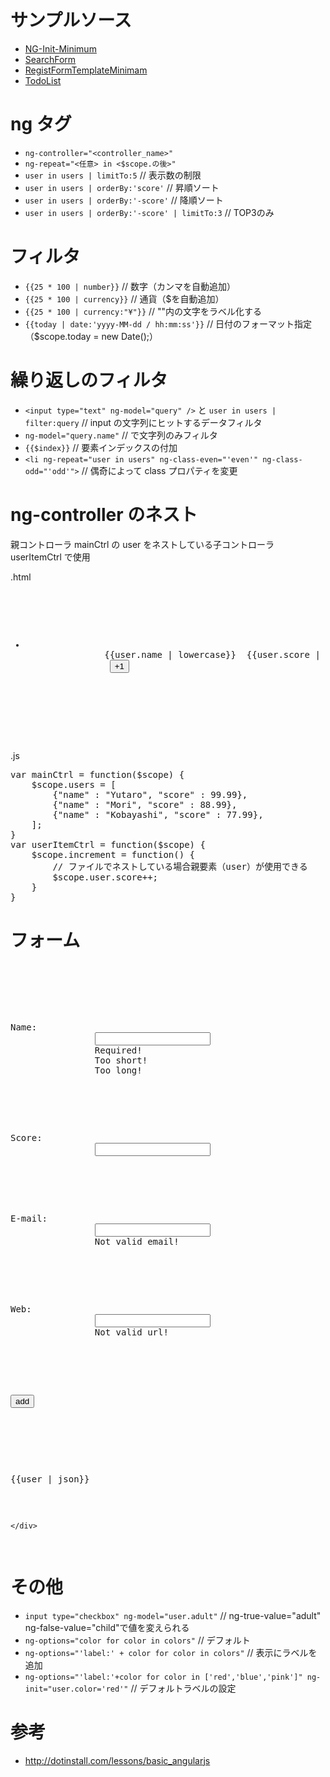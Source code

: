 # サンプルソース
- [NG-Init-Minimum](https://github.com/TanakaYutaro/AngularJSSample/releases/tag/NG-Init-Minimum "Minimum NG-INIT Code")
- [SearchForm](https://github.com/TanakaYutaro/AngularJSSample/releases/tag/FormQueryFilter "SearchForm")
- [RegistFormTemplateMinimam](https://github.com/TanakaYutaro/AngularJSSample/releases/tag/FormTemplateMin "FormTemplateMinimam")
- [TodoList](https://github.com/TanakaYutaro/AngularJSSample/releases/tag/TodoList "TodoList")

# ng タグ
- `ng-controller="<controller_name>"`
- `ng-repeat="<任意> in <$scope.の後>"`
- `user in users | limitTo:5` // 表示数の制限
- `user in users | orderBy:'score'` // 昇順ソート
- `user in users | orderBy:'-score'` // 降順ソート
- `user in users | orderBy:'-score' | limitTo:3` // TOP3のみ

# フィルタ
- `{{25 * 100 | number}}` // 数字（カンマを自動追加）
- `{{25 * 100 | currency}}` // 通貨（$を自動追加）
- `{{25 * 100 | currency:"¥"}}` // ""内の文字をラベル化する
- `{{today | date:'yyyy-MM-dd / hh:mm:ss'}}` // 日付のフォーマット指定（$scope.today = new Date();）

# 繰り返しのフィルタ
- `<input type="text" ng-model="query" />` と `user in users | filter:query` // input の文字列にヒットするデータフィルタ
- `ng-model="query.name"` // で文字列のみフィルタ
- `{{$index}}` // 要素インデックスの付加
- `<li ng-repeat="user in users" ng-class-even="'even'" ng-class-odd="'odd'">` // 偶奇によって class プロパティを変更

# ng-controller のネスト

親コントローラ mainCtrl の user をネストしている子コントローラ userItemCtrl で使用

.html
<pre class="prettyprint linenums:0">
<div ng-controller="mainCtrl">
        <ul>
            <li ng-repeat="user in users" ng-controller="userItemCtrl">
               {{user.name | lowercase}}  {{user.score | number:3}}
                <button ng-click="increment()">+1</button>
            </li>
        </ul>
    </div>
</pre>
.js
<pre class="prettyprint linenums:0">
var mainCtrl = function($scope) {
    $scope.users = [
        {"name" : "Yutaro", "score" : 99.99},
        {"name" : "Mori", "score" : 88.99},
        {"name" : "Kobayashi", "score" : 77.99},
    ];
}
var userItemCtrl = function($scope) {
    $scope.increment = function() {
        // ファイルでネストしている場合親要素（user）が使用できる
        $scope.user.score++;
    }
}
</pre>



# フォーム

<pre class="prettyprint linenums:0">
    <div ng-controller="mainCtrl">
        <form name="myForm" ng-submit="addUser()">
            <p>Name:
                <input type="text" name="name" ng-model="user.name" required ng-minlength="5" ng-maxlength="8">
                <span ng-show="myForm.name.$error.required">Required!</span>
                <span ng-show="myForm.name.$error.minlength">Too short!</span>
                <span ng-show="myForm.name.$error.maxlength">Too long!</span>
            </p>

            <p>Score:
                <input type="number" name="score"  ng-model="user.score">
            </p>

            <p>E-mail:
                <input type="email" name="email" ng-model="user.email">
                <span ng-show="myForm.email.$error.email">Not valid email!</span>
            </p>

            <p>Web:
                <input type="url" name="url" ng-model="user.url">
                <span ng-show="myForm.url.$error.url">Not valid url!</span>
            </p>

            <p><input type="submit" value="add"></p>
        </form>
        <pre>{{user | json}}</pre>
    </div>
</pre>


# その他
- `input type="checkbox" ng-model="user.adult"` // ng-true-value="adult" ng-false-value="child"で値を変えられる
- `ng-options="color for color in colors"`      // デフォルト
- `ng-options="'label:' + color for color in colors"` // 表示にラベルを追加
- `ng-options="'label:'+color for color in ['red','blue','pink']" ng-init="user.color='red'"` // デフォルトラベルの設定

# 参考
- http://dotinstall.com/lessons/basic_angularjs
